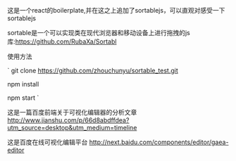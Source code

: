 这是一个react的boilerplate,并在这之上追加了sortablejs，可以直观对感受一下sortablejs

sortable是一个可以实现类在现代浏览器和移动设备上进行拖拽的js库:https://github.com/RubaXa/Sortabl


使用方法

`
git clone https://github.com/zhouchunyu/sortable_test.git

npm install

npm start
`

这是一篇百度前端关于可视化编辑器的分析文章 http://www.jianshu.com/p/66d8abdffdea?utm_source=desktop&utm_medium=timeline

这是百度在线可视化编辑平台 http://next.baidu.com/components/editor/gaea-editor
